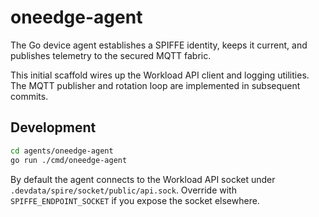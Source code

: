 # oneedge-agent

The Go device agent establishes a SPIFFE identity, keeps it current, and publishes telemetry to the secured MQTT fabric.

This initial scaffold wires up the Workload API client and logging utilities. The MQTT publisher and rotation loop are implemented in subsequent commits.

## Development

```bash
cd agents/oneedge-agent
go run ./cmd/oneedge-agent
```

By default the agent connects to the Workload API socket under `.devdata/spire/socket/public/api.sock`. Override with `SPIFFE_ENDPOINT_SOCKET` if you expose the socket elsewhere.
